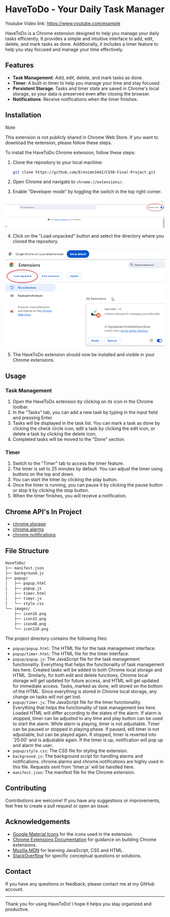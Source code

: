 # HaveToDo - Your Daily Task Manager

Youtube Video link: https://www.youtube.com/example

HaveToDo is a Chrome extension designed to help you manage your daily tasks efficiently. It provides a simple and intuitive interface to add, edit, delete, and mark tasks as done. Additionally, it includes a timer feature to help you stay focused and manage your time effectively.

## Features

- **Task Management**: Add, edit, delete, and mark tasks as done.
- **Timer**: A built-in timer to help you manage your time and stay focused.
- **Persistent Storage**: Tasks and timer state are saved in Chrome's local storage, so your data is preserved even after closing the browser.
- **Notifications**: Receive notifications when the timer finishes.

## Installation

> [!NOTE]
> This extension is not publicly shared in Chrome Web Store. If you want to download the
> extension, please follow these steps.

To install the HaveToDo Chrome extension, follow these steps:

1. Clone the repository to your local machine:
    ```bash
    git clone https://github.com/Erenimo3442/CS50-Final-Project.git
    ```

2. Open Chrome and navigate to `chrome://extensions/`.

3. Enable "Developer mode" by toggling the switch in the top right corner.

![Guide Screenshot 1](images/screenshot1.png)

4. Click on the "Load unpacked" button and select the directory where you cloned the repository.

![Guide Screenshot 2](images/screenshot2.png)

5. The HaveToDo extension should now be installed and visible in your Chrome extensions.

## Usage

### Task Management

1. Open the HaveToDo extension by clicking on its icon in the Chrome toolbar.
2. In the "Tasks" tab, you can add a new task by typing in the input field and pressing Enter.
3. Tasks will be displayed in the task list. You can mark a task as done by clicking the check circle icon, edit a task by clicking the edit icon, or delete a task by clicking the delete icon.
4. Completed tasks will be moved to the "Done" section.

### Timer

1. Switch to the "Timer" tab to access the timer feature.
2. The timer is set to 25 minutes by default. You can adjust the timer using buttons on the top and down. 
3. You can start the timer by clicking the play button.
4. Once the timer is running, you can pause it by clicking the pause button or stop it by clicking the stop button.
5. When the timer finishes, you will receive a notification.

## Chrome API's In Project

- [chrome.storage](https://developer.chrome.com/docs/extensions/reference/api/storage)
- [chrome.alarms](https://developer.chrome.com/docs/extensions/reference/api/alarms)
- [chrome.notifications](https://developer.chrome.com/docs/extensions/reference/api/notifications)

## File Structure

```
HaveToDo/
├── manifest.json
├── background.js
├── popup/
│   ├── popup.html
│   ├── popup.js
│   ├── timer.html
│   ├── timer.js
│   └── style.css
└── images/
    ├── icon16.png
    ├── icon32.png
    ├── icon48.png
    └── icon128.png
```

The project directory contains the following files:

- `popup/popup.html`: The HTML file for the task management interface.
- `popup/timer.html`: The HTML file for the timer interface.
- `popup/popup.js`: The JavaScript file for the task management functionality. Everything that helps the functionality of task management lies here. Created tasks will be added to both Chrome local storage and HTML. Similarly, for both edit and delete functions, Chrome local storage will get updated for future access, and HTML will get updated for immediate access. Tasks, marked as done, will stored on the bottom of the HTML. Since everything is stored in Chrome local storage, any change on tasks will not get lost. 
- `popup/timer.js`: The JavaScript file for the timer functionality. Everything that helps the functionality of task management lies here. Loaded HTML will differ according to the states of the alarm. If alarm is stopped, timer can be adjusted to any time and play button can be used to start the alarm. While alarm is playing, timer is not adjustable. Timer can be paused or stopped in playing phase. If paused, still timer is not adjustable, but can be played again. If stopped, timer is reverted into '25:00' and is adjustable again. If the timer is up, notification will pop up and alarm the user.
- `popup/style.css`: The CSS file for styling the extension.
- `background.js`: The background script for handling alarms and notifications. chrome.alarms and chrome.notifications are highly used in this file. Requests sent from 'timer.js' will be handled here. 
- `manifest.json`: The manifest file for the Chrome extension.

## Contributing

Contributions are welcome! If you have any suggestions or improvements, feel free to create a pull request or open an issue.

## Acknowledgements

- [Google Material Icons](https://fonts.google.com/icons) for the icons used in the extension.
- [Chrome Extensions Documentation](https://developer.chrome.com/docs/extensions/) for guidance on building Chrome extensions.
- [Mozilla MDN](https://developer.mozilla.org/en-US/) for learning JavaScript, CSS and HTML.
- [StackOverflow](https://stackoverflow.com) for specific conceptual questions or solutions.


## Contact

If you have any questions or feedback, please contact me at my GitHub account.

---

Thank you for using HaveToDo! I hope it helps you stay organized and productive.
